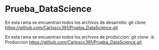 # Prueba_DataScience
En esta rama se encuentran todos los archivos de desarrollo: git clone https://github.com/Carloscc391/Prueba_DataScience.git

En esta rama se encuentran todos los archivos de produccion: git clone -b Produccion https://github.com/Carloscc391/Prueba_DataScience.git
